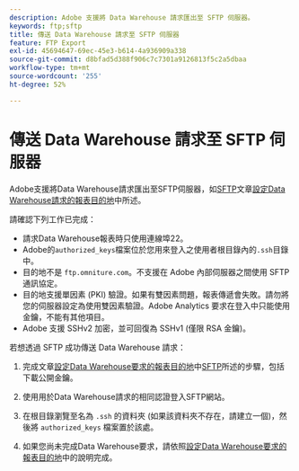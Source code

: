 ```yaml
---
description: Adobe 支援將 Data Warehouse 請求匯出至 SFTP 伺服器。
keywords: ftp;sftp
title: 傳送 Data Warehouse 請求至 SFTP 伺服器
feature: FTP Export
exl-id: 45694647-69ec-45e3-b614-4a936909a338
source-git-commit: d8bfad5d388f906c7c7301a9126813f5c2a5dbaa
workflow-type: tm+mt
source-wordcount: '255'
ht-degree: 52%

---
```


# 傳送 Data Warehouse 請求至 SFTP 伺服器

Adobe支援將Data Warehouse請求匯出至SFTP伺服器，如[SFTP](/help/export/data-warehouse/create-request/dw-request-report-destinations.md#sftp)文章[設定Data Warehouse請求的報表目的地](/help/export/data-warehouse/create-request/dw-request-report-destinations.md)中所述。

請確認下列工作已完成：

* 請求Data Warehouse報表時只使用連線埠22。
* Adobe的`authorized_keys`檔案位於您用來登入之使用者根目錄內的`.ssh`目錄中。
* 目的地不是 `ftp.omniture.com`。不支援在 Adobe 內部伺服器之間使用 SFTP 通訊協定。
* 目的地支援單因素 (PKI) 驗證。如果有雙因素問題，報表傳遞會失敗。請勿將您的伺服器設定為使用雙因素驗證。Adobe Analytics 要求在登入中只能使用金鑰，不能有其他項目。
* Adobe 支援 SSHv2 加密，並可回復為 SSHv1 (僅限 RSA 金鑰)。

若想透過 SFTP 成功傳送 Data Warehouse 請求：

1. 完成文章[設定Data Warehouse要求的報表目的地](/help/export/data-warehouse/create-request/dw-request-report-destinations.md#sftp)中[SFTP](/help/export/data-warehouse/create-request/dw-request-report-destinations.md)所述的步驟，包括下載公開金鑰。
1. 使用用於Data Warehouse請求的相同認證登入SFTP網站。
1. 在根目錄瀏覽至名為 `.ssh` 的資料夾 (如果該資料夾不存在，請建立一個)，然後將 `authorized_keys` 檔案置於該處。

1. 如果您尚未完成Data Warehouse要求，請依照[設定Data Warehouse要求的報表目的地](/help/export/data-warehouse/create-request/dw-request-report-destinations.md)中的說明完成。
